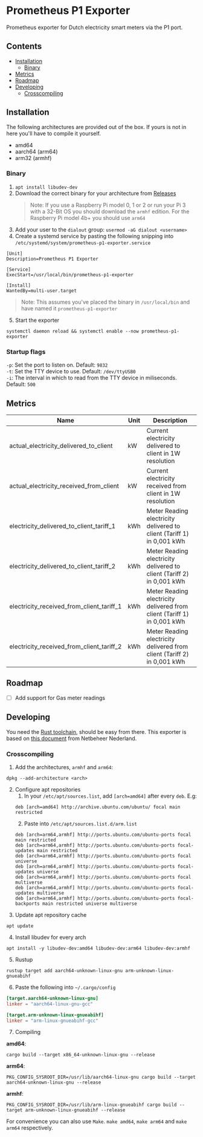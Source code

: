 # Prometheus P1 Exporter
Prometheus exporter for Dutch electricity smart meters via the P1 port.

## Contents
- [Installation](#installation)
    - [Binary](#binary)
- [Metrics](#metrics)
- [Roadmap](#roadmap)
- [Developing](#developing)
    - [Crosscompiling](#crosscompiling)

## Installation
The following architectures are provided out of the box. If yours is not in here you'll have to compile it yourself.
- amd64
- aarch64 (arm64)
- arm32 (armhf)

### Binary
1. `apt install libudev-dev`
2. Download the correct binary for your architecture from [Releases](https://github.com/TheDutchMC/prometheus-p1-exporter/releases)
    >Note: If you use a Raspberry Pi model 0, 1 or 2 or run your Pi 3 with a 32-Bit OS you should download the `armhf` edition.
    For the Raspberry Pi model 4b+ you should use `arm64`
3. Add your user to the `dialout` group: `usermod -aG dialout <username>`
4. Create a systemd service by pasting the following snipping into `/etc/systemd/system/prometheus-p1-exporter.service`
```
[Unit]
Description=Prometheus P1 Exporter

[Service]
ExecStart=/usr/local/bin/prometheus-p1-exporter

[Install]
WantedBy=multi-user.target
```
>Note: This assumes you've placed the binary in `/usr/local/bin` and have named it `prometheus-p1-exporter`
5. Start the exporter
```
systemctl daemon reload && systemctl enable --now prometheus-p1-exporter
```

### Startup flags
`-p`: Set the port to listen on. Default: `9832`  
`-t`: Set the TTY device to use. Default: `/dev/ttyUSB0`  
`-i`: The interval in which to read from the TTY device in miliseconds. Default: `500`  

## Metrics
| Name                                       | Unit | Description                                                             |
|--------------------------------------------|------|-------------------------------------------------------------------------|
| actual_electricity_delivered_to_client     | kW   | Current electricity delivered to client in 1W resolution                |
| actual_electricity_received_from_client    | kW   | Current electricity received from client in 1W resolution               |
| electricity_delivered_to_client_tariff_1   | kWh  | Meter Reading electricity delivered to client (Tariff 1) in 0,001 kWh   |
| electricity_delivered_to_client_tariff_2   | kWh  | Meter Reading electricity delivered to client (Tariff 2) in 0,001 kWh   |
| electricity_received_from_client_tariff_1  | kWh  | Meter Reading electricity delivered from client (Tariff 1) in 0,001 kWh |
| electricity_received_from_client_tariff_2  | kWh  | Meter Reading electricity delivered from client (Tariff 2) in 0,001 kWh |

## Roadmap
- [ ] Add support for Gas meter readings

## Developing
You need the [Rust toolchain](https://www.rust-lang.org/learn/get-started), should be easy from there.
This exporter is based on [this document](https://www.netbeheernederland.nl/_upload/Files/Slimme_meter_15_a727fce1f1.pdf) from Netbeheer Nederland.

### Crosscompiling
1. Add the architectures, ``armhf`` and ``arm64``:
```
dpkg --add-architecture <arch>
```
2. Configure apt repositories
    1. In your `/etc/apt/sources.list`, add `[arch=amd64]` after every `deb`. E.g:
    ```
    deb [arch=amd64] http://archive.ubuntu.com/ubuntu/ focal main restricted
    ```
    2. Paste into `/etc/apt/sources.list.d/arm.list`
    ```
    deb [arch=arm64,armhf] http://ports.ubuntu.com/ubuntu-ports focal main restricted
    deb [arch=arm64,armhf] http://ports.ubuntu.com/ubuntu-ports focal-updates main restricted
    deb [arch=arm64,armhf] http://ports.ubuntu.com/ubuntu-ports focal universe
    deb [arch=arm64,armhf] http://ports.ubuntu.com/ubuntu-ports focal-updates universe
    deb [arch=arm64,armhf] http://ports.ubuntu.com/ubuntu-ports focal multiverse
    deb [arch=arm64,armhf] http://ports.ubuntu.com/ubuntu-ports focal-updates multiverse
    deb [arch=arm64,armhf] http://ports.ubuntu.com/ubuntu-ports focal-backports main restricted universe multiverse
    ```
3. Update apt repository cache
```
apt update
```
4. Install libudev for every arch
```
apt install -y libudev-dev:amd64 libudev-dev:arm64 libudev-dev:armhf
```
5. Rustup
```
rustup target add aarch64-unknown-linux-gnu arm-unknown-linux-gnueabihf
```
6. Paste the following into `~/.cargo/config`
```toml
[target.aarch64-unknown-linux-gnu]
linker = "aarch64-linux-gnu-gcc"

[target.arm-unknown-linux-gnueabihf]
linker = "arm-linux-gnueabihf-gcc"
```
7. Compiling

**amd64**:
```
cargo build --target x86_64-unknown-linux-gnu --release
```
**arm64**:
```
PKG_CONFIG_SYSROOT_DIR=/usr/lib/aarch64-linux-gnu cargo build --target aarch64-unknown-linux-gnu --release
```
**armhf**:
```
PKG_CONFIG_SYSROOT_DIR=/usr/lib/arm-linux-gnueabihf cargo build --target arm-unknown-linux-gnueabihf --release
```

For convenience you can also use `Make`. `make amd64`, `make arm64` and `make arm64` respectively.
